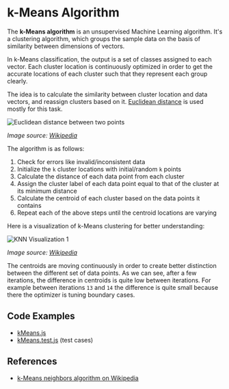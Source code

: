 # k-Means Algorithm

The **k-Means algorithm** is an unsupervised Machine Learning algorithm. It's a clustering algorithm, which groups the sample data on the basis of similarity between dimensions of vectors.

In k-Means classification, the output is a set of classes assigned to each vector. Each cluster location is continuously optimized in order to get the accurate locations of each cluster such that they represent each group clearly.

The idea is to calculate the similarity between cluster location and data vectors, and reassign clusters based on it. [Euclidean distance](https://github.com/trekhleb/javascript-algorithms/tree/master/src/algorithms/math/euclidean-distance) is used mostly for this task.

![Euclidean distance between two points](https://upload.wikimedia.org/wikipedia/commons/5/55/Euclidean_distance_2d.svg)

_Image source: [Wikipedia](https://en.wikipedia.org/wiki/Euclidean_distance)_

The algorithm is as follows:

1. Check for errors like invalid/inconsistent data
2. Initialize the `k` cluster locations with initial/random `k` points
3. Calculate the distance of each data point from each cluster
4. Assign the cluster label of each data point equal to that of the cluster at its minimum distance
5. Calculate the centroid of each cluster based on the data points it contains
6. Repeat each of the above steps until the centroid locations are varying

Here is a visualization of k-Means clustering for better understanding:

![KNN Visualization 1](https://upload.wikimedia.org/wikipedia/commons/e/ea/K-means_convergence.gif)

_Image source: [Wikipedia](https://en.wikipedia.org/wiki/K-means_clustering)_

The centroids are moving continuously in order to create better distinction between the different set of data points. As we can see, after a few iterations, the difference in centroids is quite low between iterations. For example between iterations `13` and `14` the difference is quite small because there the optimizer is tuning boundary cases.

## Code Examples

- [kMeans.js](./kMeans.js)
- [kMeans.test.js](./__test__/kMeans.test.js) (test cases)

## References

- [k-Means neighbors algorithm on Wikipedia](https://en.wikipedia.org/wiki/K-means_clustering)

